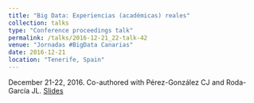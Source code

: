 ```yaml
---
title: "Big Data: Experiencias (académicas) reales"
collection: talks
type: "Conference proceedings talk"
permalink: /talks/2016-12-21_22-talk-42
venue: "Jornadas #BigData Canarias"
date: 2016-12-21
location: "Tenerife, Spain"
---
```

December 21-22, 2016. Co-authored with Pérez-González CJ and Roda-García JL.
[Slides](https://es.slideshare.net/MarcosColebrookSantamaria/big-data-experiencias-acadmicas-reales)